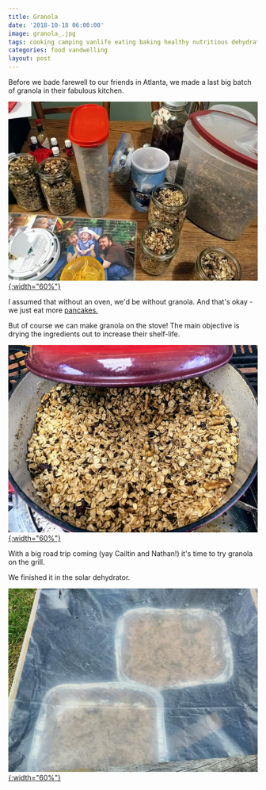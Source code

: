 ```yaml
---
title: Granola
date: '2018-10-18 06:00:00'
image: granola_.jpg
tags: cooking camping vanlife eating baking healthy nutritious dehydrate
categories: food vandwelling
layout: post
---
```


Before we bade farewell to our friends in Atlanta, we made a last big batch of granola in their fabulous kitchen.

[![](/images/granola_.jpg){:width="60%"}](/images/granola.jpg)

I assumed that without an oven, we'd be without granola. And that's okay - we just eat more [pancakes.](https://reverdecer.annalisagross.com/2018/08/09/how-to-make-squash-pancakes/)

But of course we can make granola on the stove! The main objective is drying the ingredients out to increase their shelf-life.

[![](/images/granola2_.jpg){:width="60%"}](/images/granola2.jpg)

With a big road trip coming (yay Cailtin and Nathan!) it's time to try granola on the grill.

We finished it in the solar dehydrator.

[![](/images/granola3_.jpg){:width="60%"}](/images/granola3.jpg)